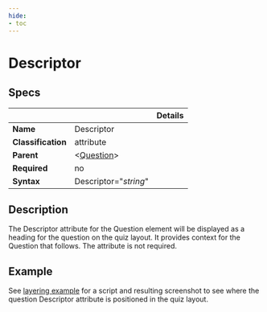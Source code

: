 ```yaml
---
hide:
- toc
---
```

<!-- let javascript handle toc on left sidebar -->
# Descriptor

## Specs

| ||Details|
|---|---|:---:|
| **Name** | Descriptor ||
| **Classification** | attribute ||
| **Parent** | <[Question](index.md)\> ||
| **Required** | no ||
| **Syntax** | Descriptor="*string*" |  |

## Description

The Descriptor attribute for the Question element will be displayed
as a heading for the question on the quiz layout. It provides context for the Question that follows. 
The attribute is not required.

## Example

See [layering example](../../../examples/example_layering.md#script-example) for a script and resulting
screenshot to see where the question Descriptor attribute is positioned in the quiz layout.